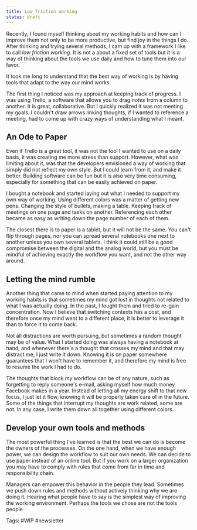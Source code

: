 ```yaml
---
title: Low friction working
status: draft
---
```


Recently, I found myself thinking about my working habits and how can I improve them not only to be more productive, but find joy in the things I do. After thinking and trying several methods, I cam up with a framework I like to call *low friction working*. It is not a about a fixed set of tools but it is a way of thinking about the tools we use daily and how to tune them into our favor. 

It took me long to understand that the best way of working is by having tools that adapt to the way our mind works. 

The first thing I noticed was my approach at keeping track of progress. I was using Trello, a software that allows you to drag *notes* from a column to another. It is great, collaborative. But I quickly realized it was not meeting my goals. I couldn't draw arrows linking thoughts, if I wanted to reference a meeting, had to come up with crazy ways of understanding what I meant. 

## An Ode to Paper
Even if Trello is a great tool, it was not the tool I wanted to use on a daily basis, it was creating me more stress than support. However, what was limiting about it, was that the developers envisioned a way of working that simply did not reflect my own style. But I could learn from it, and make it better. Building software can be fun but it is also very time consuming, especially for something that can be easily achieved on paper. 

I bought a notebook and started laying out what I needed to support my own way of working. Using different colors was a matter of getting new pens. Changing the style of bullets, making a table. Keeping track of meetings on one page and tasks on another. Referencing each other became as easy as writing down the page number of each of them. 

The closest there is to paper is a tablet, but it will not be the same. You can't flip through pages, nor you can spread several notebooks one next to another unless you own several tablets. I think it could still be a good compromise between the digital and the analog world, but you must be mindful of achieving exactly the workflow you want, and not the other way around. 

## Letting the mind rumble
Another thing that came to mind when started paying attention to my working habits is that sometimes my mind got lost in thoughts not related to what I was actually doing. In the past, I fought them and tried to re-gain concentration. Now I believe that switching contexts has a cost, and therefore once my mind went to a different place, it is better to leverage it than to force it to come back. 

Not all distractions are worth pursuing, but sometimes a random thought may be of value. What I started doing was always having a notebook at hand, and whenever there's a thought that crosses my mind and that may distract me, I just write it down. Knowing it is on paper somewhere guarantees that I won't have to remember it, and therefore my mind is free to resume the work I had to do. 

The thoughts that block my workflow can be of any nature, such as forgetting to reply someone's e-mail, asking myself how much money Facebook makes in a year. Instead of letting all my energy shift to that new focus, I just let it flow, knowing it will be properly taken care of in the future. Some of the things that interrupt my thoughts are work related, some are not. In any case, I write them down all together using different colors. 

## Develop your own tools and methods
The most powerful thing I've learned is that the best we can do is become the owners of the processes. On the one hand, when we have enough power, we can design the workflow to suit our own needs. We can decide to use paper instead of an online tool. But if you work on a larger organization you may have to comply with rules that come from far in time and responsibility chain. 

Managers can empower this behavior in the people they lead. Sometimes we push down rules and methods without actively thinking why we are doing it. Hearing what people have to say is the simplest way of improving the working environment. Perhaps the tools we chose are not the tools people 

Tags: #WIP #newsletter 
